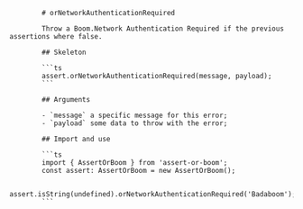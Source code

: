             # orNetworkAuthenticationRequired

            Throw a Boom.Network Authentication Required if the previous assertions where false.

            ## Skeleton

            ```ts
            assert.orNetworkAuthenticationRequired(message, payload);
            ```

            ## Arguments

            - `message` a specific message for this error;
            - `payload` some data to throw with the error;

            ## Import and use

            ```ts
            import { AssertOrBoom } from 'assert-or-boom';
            const assert: AssertOrBoom = new AssertOrBoom();

            assert.isString(undefined).orNetworkAuthenticationRequired('Badaboom');
            ```
